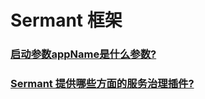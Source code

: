 # Sermant 框架

### [启动参数appName是什么参数?](../../about/question/framework.md#启动参数appname是什么参数)
### [Sermant 提供哪些方面的服务治理插件?](../../about/question/framework.md#sermant提供哪些方面的服务治理插件)